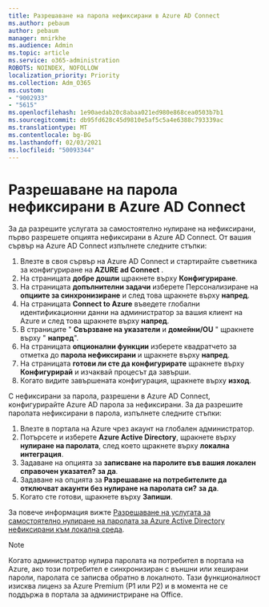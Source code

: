 ```yaml
---
title: Разрешаване на парола нефиксирани в Azure AD Connect
ms.author: pebaum
author: pebaum
manager: mnirkhe
ms.audience: Admin
ms.topic: article
ms.service: o365-administration
ROBOTS: NOINDEX, NOFOLLOW
localization_priority: Priority
ms.collection: Adm_O365
ms.custom:
- "9002933"
- "5615"
ms.openlocfilehash: 1e90aedab20c8abaa021ed980e868cea0503b7b1
ms.sourcegitcommit: db95fd628c45d9810e5af5c5a4e6388c793339ac
ms.translationtype: MT
ms.contentlocale: bg-BG
ms.lasthandoff: 02/03/2021
ms.locfileid: "50093344"
---
```

# <a name="enable-password-writeback-in-azure-ad-connect"></a>Разрешаване на парола нефиксирани в Azure AD Connect

За да разрешите услугата за самостоятелно нулиране на нефиксирани, първо разрешете опцията нефиксирани в Azure AD Connect. От вашия сървър на Azure AD Connect изпълнете следните стъпки:

1. Влезте в своя сървър на Azure AD Connect и стартирайте съветника за конфигуриране на **AZURE ad Connect** .
2. На страницата **добре дошли** щракнете върху **Конфигуриране**.
3. На страницата **допълнителни задачи** изберете Персонализиране на **опциите за синхронизиране** и след това щракнете върху **напред**.
4. На страницата **Connect to Azure** въведете глобални идентификационни данни на администратор за вашия клиент на Azure и след това щракнете върху **напред**.
5. В страниците " **Свързване на указатели** и **домейни/OU** " щракнете върху " **напред**".
6. На страницата **опционални функции** изберете квадратчето за отметка до **парола нефиксирани** и щракнете върху **напред**.
7. На страницата **готови ли сте да конфигурирате** щракнете върху **Конфигурирай** и изчаквай процесът да завърши.
8. Когато видите завършената конфигурация, щракнете върху **изход**.

С нефиксирани за парола, разрешени в Azure AD Connect, конфигурирайте Azure AD парола за нефиксирани.  За да разрешите паролата нефиксирани в парола, изпълнете следните стъпки:

1. Влезте в портала на Azure чрез акаунт на глобален администратор.
2. Потърсете и изберете **Azure Active Directory**, щракнете върху **нулиране на паролата**, след което щракнете върху **локална интеграция**.
3. Задаване на опцията за **записване на паролите във вашия локален справочен указател?** **за да**.
4. Задаване на опцията за **Разрешаване на потребителите да отключват акаунти без нулиране на паролата си?** **за да**.
5. Когато сте готови, щракнете върху **Запиши**.

За повече информация вижте [Разрешаване на услугата за самостоятелно нулиране на паролата за Azure Active Directory нефиксирани към локална среда](https://docs.microsoft.com/azure/active-directory/authentication/tutorial-enable-sspr-writeback).

> [!NOTE]
>  Когато администратор нулира паролата на потребител в портала на Azure, ако този потребител е синхронизиран с външни или хеширани пароли, паролата се записва обратно в локалното. Тази функционалност изисква лиценз за Azure Premium (P1 или P2) и в момента не се поддържа в портала за администриране на Office.
